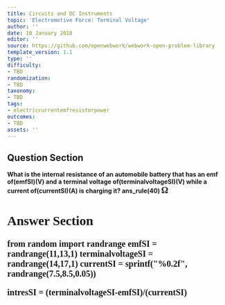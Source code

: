 ```yaml
---
title: Circuits and DC Instruments
topic: 'Electromotive Force: Terminal Voltage'
author: ''
date: 10 January 2018
editor: ''
source: https://github.com/openwebwork/webwork-open-problem-library
template_version: 1.1
type: ''
difficulty:
- TBD
randomization:
- TBD
taxonomy:
- TBD
tags:
- electriccurrentemfresistorpower
outcomes:
- TBD
assets: ''
---
```


## Question Section 

<b>
What is the internal resistance of an automobile battery that has an emf of(emfSI)(V) and a terminal voltage of(terminalvoltageSI)(V) while a current of(currentSI)(A) is charging it?
ans_rule(40) <span style="font-family: 'Times'; font-size: 20px";>&Omega;<span>



## Answer Section

from random import randrange
emfSI = randrange(11,13,1)
terminalvoltageSI = randrange(14,17,1)
currentSI = sprintf("%0.2f", randrange(7.5,8.5,0.05))

intresSI = (terminalvoltageSI-emfSI)/(currentSI)